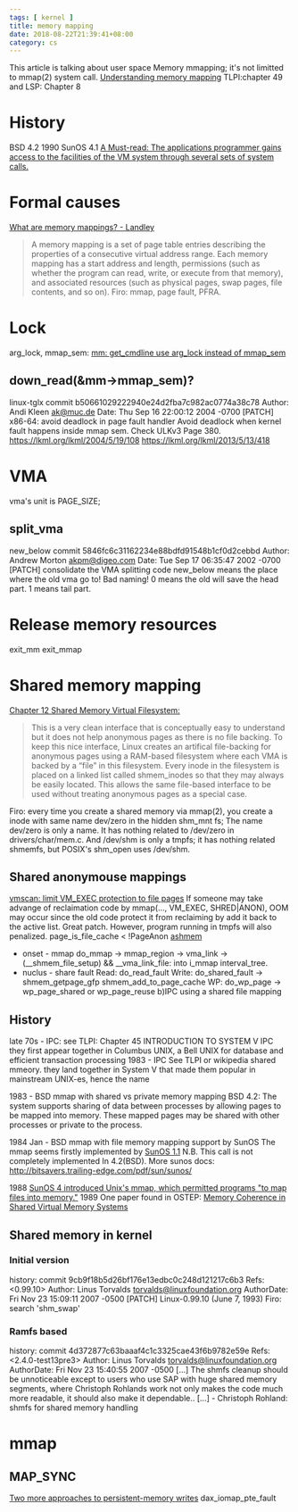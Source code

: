 ```yaml
---
tags: [ kernel ]
title: memory mapping
date: 2018-08-22T21:39:41+08:00
category: cs
---
```


This article is talking about user space Memory mmapping; it's not limitted to mmap(2) system call.
[Understanding memory mapping](https://www.ibm.com/support/knowledgecenter/en/ssw_aix_72/com.ibm.aix.genprogc/understanding_mem_mapping.htm)
TLPI:chapter 49 and LSP: Chapter 8

# History
BSD 4.2
1990 SunOS 4.1
[A Must-read: The applications programmer gains access to the facilities of the VM system through several sets of system calls.](http://bitsavers.trailing-edge.com/pdf/sun/sunos/4.1/800-3846-10A_System_Services_Overview_199003.pdf)

# Formal causes
[What are memory mappings? - Landley](https://landley.net/writing/memory-faq.txt)

> A memory mapping is a set of page table entries describing the properties
> of a consecutive virtual address range.  Each memory mapping has a
> start address and length, permissions (such as whether the program can
> read, write, or execute from that memory), and associated resources (such
> as physical pages, swap pages, file contents, and so on).
Firo:  mmap, page fault, PFRA.

# Lock
arg_lock, mmap_sem: [mm: get_cmdline use arg_lock instead of mmap_sem](https://lore.kernel.org/lkml/20190417120347.15397-1-mkoutny@suse.com/)
## down_read(&mm->mmap_sem)?
linux-tglx
commit b50661029222940e24d2fba7c982ac0774a38c78
Author: Andi Kleen <ak@muc.de>
Date:   Thu Sep 16 22:00:12 2004 -0700
    [PATCH] x86-64: avoid deadlock in page fault handler
    Avoid deadlock when kernel fault happens inside mmap sem.
Check ULKv3 Page 380.
https://lkml.org/lkml/2004/5/19/108
https://lkml.org/lkml/2013/5/13/418

# VMA
vma's unit is PAGE_SIZE;
## split_vma
new_below
commit 5846fc6c31162234e88bdfd91548b1cf0d2cebbd
Author: Andrew Morton <akpm@digeo.com>
Date:   Tue Sep 17 06:35:47 2002 -0700
    [PATCH] consolidate the VMA splitting code
new_below means the place where the old vma go to! Bad naming!
0 means the old will save the head part. 1 means tail part.

# Release memory resources
exit_mm exit_mmap

# Shared memory mapping
[Chapter 12  Shared Memory Virtual Filesystem:](https://www.kernel.org/doc/gorman/html/understand/understand015.html)

> This is a very clean interface that is conceptually easy to understand but it does not help anonymous pages as there is no file backing. To keep this nice interface, Linux creates an artifical file-backing for anonymous pages using a RAM-based filesystem where each VMA is backed by a “file” in this filesystem. Every inode in the filesystem is placed on a linked list called shmem_inodes so that they may always be easily located. This allows the same file-based interface to be used without treating anonymous pages as a special case. 

Firo: every time you create a shared memory via mmap(2), you create a inode with same name dev/zero in the hidden shm_mnt fs; 
The name dev/zero is only a name. It has nothing related to /dev/zero in drivers/char/mem.c. And /dev/shm is only a tmpfs; it has nothing related shmemfs, but POSIX's shm_open uses /dev/shm.
## Shared anonymouse mappings
[vmscan: limit VM_EXEC protection to file pages](https://lore.kernel.org/patchwork/patch/174306/)
If someone may take advange of reclaimation code by mmap(..., VM_EXEC, SHRED|ANON), OOM may occur since the old code protect it from reclaiming by add it back to the active list. Great patch. However, program running in tmpfs will also penalized.
page_is_file_cache < !PageAnon
[ashmem](https://lwn.net/Articles/452035/)
* onset - mmap
do_mmap -> mmap_region -> vma_link -> (__shmem_file_setup) && __vma_link_file: into i_mmap interval_tree.
* nuclus - share fault
Read: do_read_fault
Write: do_shared_fault -> shmem_getpage_gfp shmem_add_to_page_cache
WP: do_wp_page -> wp_page_shared or wp_page_reuse
b)IPC using a shared file mapping
## History
late 70s - IPC: see TLPI: Chapter 45 INTRODUCTION TO SYSTEM V IPC 
they first appear together in Columbus UNIX, a Bell UNIX for database and efficient transaction processing
1983 - IPC See TLPI or wikipedia shared mmeory.
they land together in System V that made them popular in mainstream UNIX-es, hence the name

1983 - BSD mmap with shared vs private memory mapping
BSD 4.2: The system supports sharing of data between processes by allowing pages to be mapped into memory. These mapped pages may be shared with other processes or private to the process.

1984 Jan - BSD mmap with file memory mapping support by SunOS
The mmap seems firstly implemented by [SunOS 1.1](http://bitsavers.trailing-edge.com/pdf/sun/sunos/1.1/800-1108-01E_System_Interface_Manual_for_the_Sun_Workstation_Jan84.pdf)
N.B. This call is not completely implemented In 4.2(BSD).
More sunos docs: http://bitsavers.trailing-edge.com/pdf/sun/sunos/

1988
[SunOS 4 introduced Unix's mmap, which permitted programs "to map files into memory."](https://en.wikipedia.org/wiki/Memory-mapped_file#History)
1989
One paper found in OSTEP: [Memory Coherence in Shared Virtual Memory Systems](https://courses.cs.washington.edu/courses/cse551/09sp/papers/memory_coherence.pdf)

## Shared memory in kernel
### Initial version
history: commit 9cb9f18b5d26bf176e13edbc0c248d121217c6b3
Refs: <0.99.10>
Author:     Linus Torvalds <torvalds@linuxfoundation.org>
AuthorDate: Fri Nov 23 15:09:11 2007 -0500
    [PATCH] Linux-0.99.10 (June 7, 1993)
Firo: search 'shm_swap'

### Ramfs based
history: commit 4d372877c63baaaf4c1c3325cae43f6b9782e59e
Refs: <2.4.0-test13pre3>
Author:     Linus Torvalds <torvalds@linuxfoundation.org>
AuthorDate: Fri Nov 23 15:40:55 2007 -0500
[...]
    The shmfs cleanup should be unnoticeable except to users who use SAP with
    huge shared memory segments, where Christoph Rohlands work not only
    makes the code much more readable, it should also make it dependable..
[...]
    - Christoph Rohland: shmfs for shared memory handling

# mmap
## MAP_SYNC
[Two more approaches to persistent-memory writes](https://lwn.net/Articles/731706/)
dax_iomap_pte_fault
